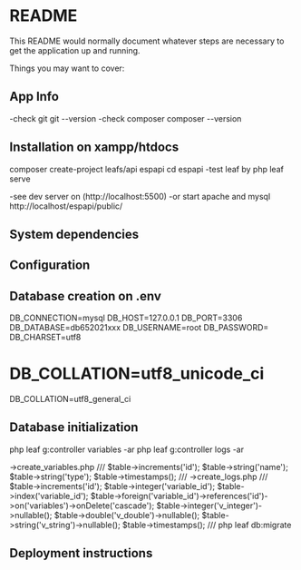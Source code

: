 # README

This README would normally document whatever steps are necessary to get the application up and running.

Things you may want to cover:

## App Info

-check git
git --version
-check composer
composer --version
## Installation on xampp/htdocs

composer create-project leafs/api espapi
cd espapi
-test leaf by
php leaf serve

-see dev server on
(http://localhost:5500)
-or start apache and mysql
http://localhost/espapi/public/
## System dependencies

## Configuration


## Database creation on .env

DB_CONNECTION=mysql
DB_HOST=127.0.0.1
DB_PORT=3306
DB_DATABASE=db652021xxx
DB_USERNAME=root
DB_PASSWORD=
DB_CHARSET=utf8
# DB_COLLATION=utf8_unicode_ci
DB_COLLATION=utf8_general_ci


## Database initialization
php leaf g:controller variables -ar
php leaf g:controller logs -ar

->create_variables.php
///
$table->increments('id');
$table->string('name');
$table->string('type');
$table->timestamps();
///
->create_logs.php
///
$table->increments('id');
                $table->integer('variable_id');
                $table->index('variable_id');
                $table->foreign('variable_id')->references('id')->on('variables')->onDelete('cascade');
                $table->integer('v_integer')->nullable();
                $table->double('v_double')->nullable();
                $table->string('v_string')->nullable();
                $table->timestamps();
///
php leaf db:migrate

## Deployment instructions
